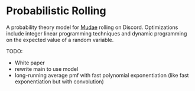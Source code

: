 # Probabilistic Rolling

A probability theory model for [Mudae](https://top.gg/bot/432610292342587392)
rolling on Discord.
Optimizations include integer linear programming techniques and
dynamic programming on the expected value of a random variable.

TODO:
- White paper
- rewrite main to use model 
- long-running average pmf with fast polynomial exponentiation
(like fast exponentiation but with convolution)


